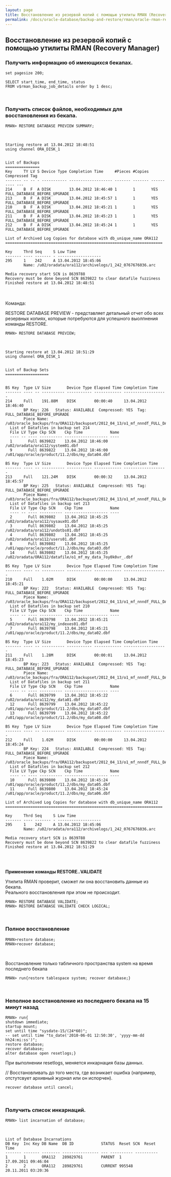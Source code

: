 ```yaml
---
layout: page
title: Восстановление из резервой копий с помощью утилиты RMAN (Recovery Manager)
permalink: /docs/oracle-database/backup-and-restore/rman/oracle-rman-restore-and-recover/
---
```




<h2>Восстановление из резервой копий с помощью утилиты RMAN (Recovery Manager)</h2>


<h3>Получить информацию об имеющихся бекапах.</h3>


    set pagesize 200;

    SELECT start_time, end_time, status
    FROM v$rman_backup_job_details order by 1 desc;

<br/>


<h3>Получить список файлов, необходимых для восстановления из бекапа.</h3>


    RMAN> RESTORE DATABASE PREVIEW SUMMARY;

<br/>



    Starting restore at 13.04.2012 18:48:51
    using channel ORA_DISK_1


    List of Backups
    ===============
    Key     TY LV S Device Type Completion Time     #Pieces #Copies Compressed Tag
    ------- -- -- - ----------- ------------------- ------- ------- ---------- ---
    214     B  F  A DISK        13.04.2012 18:46:40 1       1       YES        FULL_DATABASE_BEFORE_UPGRADE
    213     B  F  A DISK        13.04.2012 18:45:57 1       1       YES        FULL_DATABASE_BEFORE_UPGRADE
    210     B  F  A DISK        13.04.2012 18:45:21 1       1       YES        FULL_DATABASE_BEFORE_UPGRADE
    211     B  F  A DISK        13.04.2012 18:45:23 1       1       YES        FULL_DATABASE_BEFORE_UPGRADE
    212     B  F  A DISK        13.04.2012 18:45:24 1       1       YES        FULL_DATABASE_BEFORE_UPGRADE

    List of Archived Log Copies for database with db_unique_name ORA112
    =====================================================================

    Key     Thrd Seq     S Low Time
    ------- ---- ------- - -------------------
    295     1    242     A 13.04.2012 18:45:06
            Name: /u02/oradata/ora112/archivelogs/1_242_0767676036.arc

    Media recovery start SCN is 8639788
    Recovery must be done beyond SCN 8639822 to clear datafile fuzziness
    Finished restore at 13.04.2012 18:48:51


<br/><br/>
Команда:<br/>

RESTORE DATABASE PREVIEW - представляет детальный отчет обо всех резервных копиях, которые потребуются для успешного выолпнения команды RESTORE.


    RMAN> RESTORE DATABASE PREVIEW;

<br/>

    Starting restore at 13.04.2012 18:51:29
    using channel ORA_DISK_1


    List of Backup Sets
    ===================


    BS Key  Type LV Size       Device Type Elapsed Time Completion Time
    ------- ---- -- ---------- ----------- ------------ -------------------
    214     Full    191.88M    DISK        00:00:40     13.04.2012 18:46:40
            BP Key: 226   Status: AVAILABLE  Compressed: YES  Tag: FULL_DATABASE_BEFORE_UPGRADE
            Piece Name: /u03/oracle_backups/fra/ORA112/backupset/2012_04_13/o1_mf_nnndf_FULL_DATABASE_BEFORE_7rjh18jk_.bkp
      List of Datafiles in backup set 214
      File LV Type Ckp SCN    Ckp Time            Name
      ---- -- ---- ---------- ------------------- ----
      1       Full 8639822    13.04.2012 18:46:00 /u02/oradata/ora112/system01.dbf
      9       Full 8639822    13.04.2012 18:46:00 /u01/app/oracle/product/11.2/dbs/my_data04.dbf

    BS Key  Type LV Size       Device Type Elapsed Time Completion Time
    ------- ---- -- ---------- ----------- ------------ -------------------
    213     Full    121.24M    DISK        00:00:32     13.04.2012 18:45:57
            BP Key: 225   Status: AVAILABLE  Compressed: YES  Tag: FULL_DATABASE_BEFORE_UPGRADE
            Piece Name: /u03/oracle_backups/fra/ORA112/backupset/2012_04_13/o1_mf_nnndf_FULL_DATABASE_BEFORE_7rjh059r_.bkp
      List of Datafiles in backup set 213
      File LV Type Ckp SCN    Ckp Time            Name
      ---- -- ---- ---------- ------------------- ----
      2       Full 8639802    13.04.2012 18:45:25 /u02/oradata/ora112/sysaux01.dbf
      3       Full 8639802    13.04.2012 18:45:25 /u02/oradata/ora112/undotbs01.dbf
      4       Full 8639802    13.04.2012 18:45:25 /u02/oradata/ora112/users01.dbf
      8       Full 8639802    13.04.2012 18:45:25 /u01/app/oracle/product/11.2/dbs/my_data03.dbf
      14      Full 8639802    13.04.2012 18:45:25 /u02/oradata/ORA112/datafile/o1_mf_my_data_7oy0k0vr_.dbf

    BS Key  Type LV Size       Device Type Elapsed Time Completion Time
    ------- ---- -- ---------- ----------- ------------ -------------------
    210     Full    1.02M      DISK        00:00:00     13.04.2012 18:45:21
            BP Key: 222   Status: AVAILABLE  Compressed: YES  Tag: FULL_DATABASE_BEFORE_UPGRADE
            Piece Name: /u03/oracle_backups/fra/ORA112/backupset/2012_04_13/o1_mf_nnndf_FULL_DATABASE_BEFORE_7rjh01to_.bkp
      List of Datafiles in backup set 210
      File LV Type Ckp SCN    Ckp Time            Name
      ---- -- ---- ---------- ------------------- ----
      5       Full 8639798    13.04.2012 18:45:21 /u02/oradata/ora112/my_indexes01.dbf
      7       Full 8639798    13.04.2012 18:45:21 /u01/app/oracle/product/11.2/dbs/my_data02.dbf

    BS Key  Type LV Size       Device Type Elapsed Time Completion Time
    ------- ---- -- ---------- ----------- ------------ -------------------
    211     Full    1.28M      DISK        00:00:01     13.04.2012 18:45:23
            BP Key: 223   Status: AVAILABLE  Compressed: YES  Tag: FULL_DATABASE_BEFORE_UPGRADE
            Piece Name: /u03/oracle_backups/fra/ORA112/backupset/2012_04_13/o1_mf_nnndf_FULL_DATABASE_BEFORE_7rjh02yy_.bkp
      List of Datafiles in backup set 211
      File LV Type Ckp SCN    Ckp Time            Name
      ---- -- ---- ---------- ------------------- ----
      6       Full 8639799    13.04.2012 18:45:22 /u02/oradata/ora112/my_data01.dbf
      12      Full 8639799    13.04.2012 18:45:22 /u01/app/oracle/product/11.2/dbs/my_data07.dbf
      13      Full 8639799    13.04.2012 18:45:22 /u01/app/oracle/product/11.2/dbs/my_data08.dbf

    BS Key  Type LV Size       Device Type Elapsed Time Completion Time
    ------- ---- -- ---------- ----------- ------------ -------------------
    212     Full    1.02M      DISK        00:00:00     13.04.2012 18:45:24
            BP Key: 224   Status: AVAILABLE  Compressed: YES  Tag: FULL_DATABASE_BEFORE_UPGRADE
            Piece Name: /u03/oracle_backups/fra/ORA112/backupset/2012_04_13/o1_mf_nnndf_FULL_DATABASE_BEFORE_7rjh044h_.bkp
      List of Datafiles in backup set 212
      File LV Type Ckp SCN    Ckp Time            Name
      ---- -- ---- ---------- ------------------- ----
      10      Full 8639800    13.04.2012 18:45:24 /u01/app/oracle/product/11.2/dbs/my_data05.dbf
      11      Full 8639800    13.04.2012 18:45:24 /u01/app/oracle/product/11.2/dbs/my_data06.dbf

    List of Archived Log Copies for database with db_unique_name ORA112
    =====================================================================

    Key     Thrd Seq     S Low Time
    ------- ---- ------- - -------------------
    295     1    242     A 13.04.2012 18:45:06
            Name: /u02/oradata/ora112/archivelogs/1_242_0767676036.arc

    Media recovery start SCN is 8639788
    Recovery must be done beyond SCN 8639822 to clear datafile fuzziness
    Finished restore at 13.04.2012 18:51:29


<br/><br/>

<strong>Применение команды RESTORE..VALIDATE</strong>


Утилита RMAN проверит, сможет ли она восстановить данные из бекапа.<br/>
Реального восстановления при этом не происходит.


    RMAN> RESTORE DATABASE VALIDATE;
    RMAN> RESTORE DATABASE VALIDATE CHECK LOGICAL;


<br/>
<h3>Полное восстановление</h3>


    RMAN>restore database;
    RMAN>recover database;


<br/>

Восстановление только табличного пространства system на время последнего бекапа<br/>

    RMAN> run{restore tablespace system; recover database;}


<br/>
<h3>Неполное восстановление из последнего бекапа на 15 минут назад</h3>



    RMAN> run{
    shutdown immediate;
    startup mount;
    set until time "sysdate-15/(24*60)";
    -- set until time "to_date('2010-06-01 12:50:30', 'yyyy-mm-dd hh24:mi:ss')";
    restore database;
    recover database;
    alter database open resetlogs;}


При выполнении resetlogs, меняется инкарнация базы данных.



// Восстановливать до того места, где возникает ошибка (например, отстутсвует архивный журнал или он испорчен).

    recover database until cancel;


<br/>
<h3>Получить список инкарнаций.</h3>

    RMAN> list incarnation of database;

<br/>

    List of Database Incarnations
    DB Key  Inc Key DB Name  DB ID            STATUS  Reset SCN  Reset Time
    ------- ------- -------- ---------------- --- ---------- ----------
    1       1       ORA112   289829761        PARENT  1          17.09.2011 09:46:04
    2       2       ORA112   289829761        CURRENT 995548     20.11.2011 03:20:36
